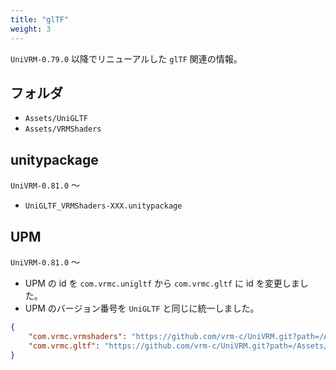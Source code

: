 ```yaml
---
title: "glTF"
weight: 3
---
```



`UniVRM-0.79.0` 以降でリニューアルした `glTF` 関連の情報。

## フォルダ

* `Assets/UniGLTF`
* `Assets/VRMShaders`

## unitypackage

`UniVRM-0.81.0` ～

* `UniGLTF_VRMShaders-XXX.unitypackage`

## UPM

`UniVRM-0.81.0` ～ 

* UPM の id を `com.vrmc.unigltf` から `com.vrmc.gltf` に id を変更しました。
* UPM のバージョン番号を `UniGLTF` と同じに統一しました。

```json
{
    "com.vrmc.vrmshaders": "https://github.com/vrm-c/UniVRM.git?path=/Assets/VRMShaders#v0.81.0",
    "com.vrmc.gltf": "https://github.com/vrm-c/UniVRM.git?path=/Assets/UniGLTF#v0.81.0",
}
```
